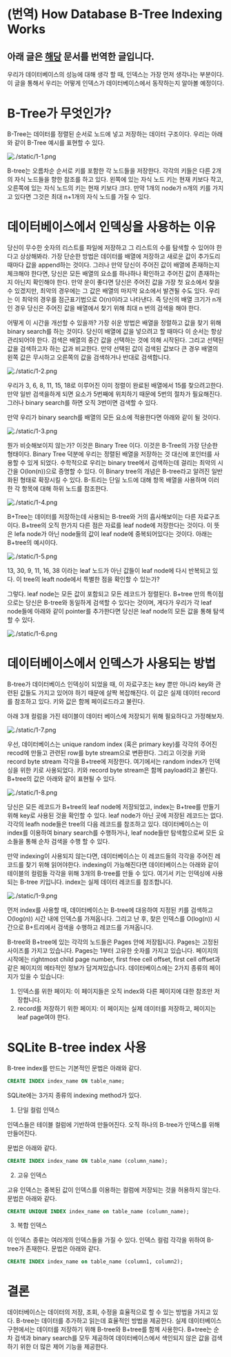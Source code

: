 # (번역) How Database B-Tree Indexing Works

아래 글은 [해당](https://dzone.com/articles/database-btree-indexing-in-sqlite) 문서를 번역한 글입니다.
---

우리가 데이터베이스의 성능에 대해 생각 할 때, 인덱스는 가장 먼저 생각나는 부분이다. 이 글을 통해서 우리는 어떻게 인덱스가 데이터베이스에서 동작하는지 알아볼 예정이다. 

# B-Tree가 무엇인가?

B-Tree는 데이터를 정렬된 순서로 노드에 넣고 저장하는 데이터 구조이다. 우리는 아래와 같이 B-Tree 예시를 표현할 수 있다.

![./static/1-1.png](./static/1-1.png)

B-tree는 오름차순 순서로 키를 포함한 각 노드들을 저장한다. 각각의 키들은 다른 2개의 자식 노드들을 향한 참조를 하고 있다. 왼쪽에 있는 자식 노드 키는 현재 키보다 작고, 오른쪽에 있는 자식 노드의 키는 현재 키보다 크다. 만약 1개의 node가 n개의 키를 가지고 있다면 그것은 최대 n+1개의 자식 노드를 가질 수 있다. 

# 데이터베이스에서 인덱싱을 사용하는 이유

당신이 무수한 숫자의 리스트를 파일에 저장하고 그 리스트의 수를 탐색할 수 있어야 한다고 상상해봐라. 가장 단순한 방법은 데이터를 배열에 저장하고 새로운 값이 추가도리 때마다 값을 append하는 것이다. 그러나 만약 당신이 주어진 값이 배열에 존재하는지 체크해야 한다면, 당신은 모든 배열의 요소를 하나하나 확인하고 주어진 값이 존재하는지 아닌지 확인해야 한다. 만약 운이 좋다면 당신은 주어진 값을 가장 첫 요소에서 찾을 수 있겠지만, 최악의 경우에는 그 값은 배열의 마지막 요소에서 발견될 수도 있다. 우리는 이 최악의 경우를 점근표기법으로 O(n)이라고 나타낸다. 즉 당신의 배열 크기가 n개인 경우 당신은 주어진 값을 배열에서 찾기 위해 최대 n 번의 검색을 해야 한다.

어떻게 이 시간을 개선할 수 있을까? 가장 쉬운 방법은 배열을 정렬하고 값을 찾기 위해 binary search를 하는 것이다. 당신이 배열에 값을 넣으려고 할 때마다 이 순서는 항상 관리되어야 한다. 검색은 배열의 중간 값을 선택하는 것에 의해 시작된다. 그리고 선택된 값을 검색하고자 하는 값과 비교한다. 만약 선택된 값이 검색된 값보다 큰 경우 배열의 왼쪽 값은 무시하고 오른쪽의 값을 검색하거나 반대로 검색합니다.

![./static/1-2.png](./static/1-2.png)

우리가 3, 6, 8, 11, 15, 18로 이루어진 이미 정렬이 완료된 배열에서 15를 찾으려고한다. 만약 일반 검색을하게 되면 요소가 5번째에 위치하기 때문에 5번의 절차가 필요해진다. 그러나 binary search를 하면 오직 3번이면 검색할 수 있다.

만약 우리가 binary search를 배열의 모든 요소에 적용한다면 아래와 같이 될 것이다. 

![./static/1-3.png](./static/1-3.png)

뭔가 비슷해보이지 않는가? 이것은 Binary Tree 이다. 이것은 B-Tree의 가장 단순한 형태이다. Binary Tree 덕분에 우리는 정렬된 배열을 저장하는 것 대신에 포인터를 사용할 수 있게 되었다. 수학적으로 우리는 binary tree에서 검색하는데 걸리는 최악의 시간을 O(lon(n))으로 증명할 수 있다. 이 Binary tree의 개념은 B-tree라고 알려진 일반화된 형태로 확장시킬 수 있다. B-트리는 단일 노드에 대해 항목 배열을 사용하며 이러한 각 항목에 대해 하위 노드를 참조한다.

![./static/1-4.png](./static/1-4.png)

B+Tree는 데이터를 저장하는데 사용되는 B-tree와 거의 흡사해보이는 다른 자료구조이다. B+tree의 오직 한가지 다른 점은 자료를 leaf node에 저장한다는 것이다. 이 뜻은 lefa node가 아닌 node들의 값이 leaf node에 중복되어있다는 것이다. 아래는 B+tree의 예시이다.

![./static/1-5.png](./static/1-5.png)

13, 30, 9, 11, 16, 38 이라는 leaf 노드가 아닌 값들이 leaf node에 다시 반복되고 있다. 이 tree의 leaft node에서 특별한 점을 확인할 수 있는가?

그렇다. leaf node는 모든 값이 포함되고 모든 레코드가 정렬된다. B+tree 만의 특이점으로는 당신은 B-tree와 동일하게 검색할 수 있다는 것이며, 게다가 우리가 각 leaf node들에 아래와 같이 pointer를 추가한다면 당신은 leaf node의 모든 값을 통해 탐색할 수 있다.

![./static/1-6.png](./static/1-6.png)

# 데이터베이스에서 인덱스가 사용되는 방법

B-tree가 데이터베이스 인덱싱이 되었을 때, 이 자료구조는 key 뿐만 아니라 key와 관련된 값들도 가지고 있어야 하기 때문에 살짝 복잡해진다. 이 값은 실제 데이터 record를 참조하고 있다. 키와 값은 함께 페이로드라고 불린다.

아래 3개 컬럼을 가진 테이블이 데이터 베이스에 저장되기 위해 필요하다고 가정해보자.

![./static/1-7.png](./static/1-7.png)

우선, 데이터베이스는 unique random index (혹은 primary key)를 각각의 주어진 recod에 만들고 관련된 row를 byte stream으로 변환한다. 그리고 이것을 키와 record byte stream 각각을 B+tree에 저장한다. 여기에서는 random index가 인덱싱을 위한 키로 사용되었다. 키와 record byte stream은 함께 payload라고 불린다. B+tree의 값은 아래와 같이 표현될 수 있다.

![./static/1-8.png](./static/1-8.png)

당신은 모든 레코드가 B+tree의 leaf node에 저장되었고, index는 B+tree를 만들기 위해 key로 사용된 것을 확인할 수 있다. leaf node가 아닌 곳에 저장된 레코드는 없다. 각각의 leafh node들은 tree의 다음 레코드를 참조하고 있다. 데이터베이스는 이 index를 이용하여 binary search를 수행하거나, leaf node들만 탐색함으로써 모든 요소들을 통해 순차 검색을 수행 할 수 있다.

만약 indexing이 사용되지 않는다면, 데이터베이스는 이 레코드들의 각각을 주어진 레코드를 찾기 위해 읽어야한다. indexing이 가능해진다면 데이터베이스는 아래와 같이 테이블의 컬럼들 각각을 위해 3개의 B-tree를 만들 수 있다. 여기서 키는 인덱싱에 사용되는 B-tree 키입니다. index는 실제 데이터 레코드를 참조합니다.

![./static/1-9.png](./static/1-9.png)

먼저 index를 사용할 때, 데이터베이스는 B-tree에 대응하여 지정된 키를 검색하고 O(log(n)) 시간 내에 인덱스를 가져옵니다. 그리고 난 후, 찾은 인덱스를 O(log(n)) 시간으로 B+트리에서 검색을 수행하고 레코드를 가져옵니다.

B-tree와 B+tree에 있는 각각의 노드들은 Pages 안에 저장됩니다. Pages는 고정된 사이즈를 가지고 있습니다. Pages는 1부터 고유한 숫자를 가지고 있습니다. 페이지의 시작에는 rightmost child page number, first free cell offset, first cell offset과 같은 페이지의 메타적인 정보가 담겨져있습니다. 데이터베이스에는 2가지 종류의 페이지가 있을 수 있습니다:

1. 인덱스를 위한 페이지: 이 페이지들은 오직 index와 다른 페이지에 대한 참조만 저장합니다.
2. record를 저장하기 위한 페이지: 이 페이지는 실제 데이터를 저장하고, 페이지는 leaf page여야 한다.

# SQLite B-tree index 사용

B-tree index를 만드는 기본적인 문법은 아래와 같다.

```sql
CREATE INDEX index_name ON table_name;
```

SQLite에는 3가지 종류의 indexing method가 있다.

1. 단일 컬럼 인덱스

인덱스들은 테이블 컬럼에 기반하여 만들어진다. 오직 하나의 B-tree가 인덱스를 위해 만들어진다.

문법은 아래와 같다.

```sql
CREATE INDEX index_name ON table_name (column_name);
```

2. 고유 인덱스

고유 인덱스는 중복된 값이 인덱스를 이용하는 컬럼에 저장되는 것을 허용하지 않는다. 문법은 아래와 같다.

```sql
CREATE UNIQUE INDEX index_name on table_name (column_name);
```

3. 복합 인덱스

이 인덱스 종류는 여러개의 인덱스들을 가질 수 있다. 인덱스 컬럼 각각을 위하여 B-tree가 존재한다. 문법은 아래와 같다.

```sql
CREATE INDEX index_name on table_name (column1, column2);
```

# 결론

데이터베이스는 데이터의 저장, 조회, 수정을 효율적으로 할 수 있는 방법을 가지고 있다. B-tree는 데이터를 추가하고 읽는데 효율적인 방법을 제공한다. 실제 데이터베이스 구현에서는 데이터를 저장하기 위해 B-tree와 B+tree를 함께 사용한다. B+tree는 순차 검색과 binary search를 모두 제공하여 데이터베이스에서 색인되지 않은 값을 검색하기 위한 더 많은 제어 기능을 제공한다.
